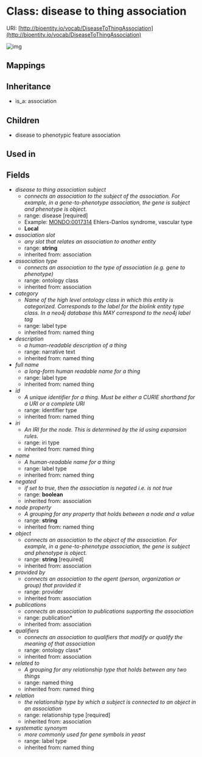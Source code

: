 # Class: disease to thing association




URI: [http://bioentity.io/vocab/DiseaseToThingAssociation](http://bioentity.io/vocab/DiseaseToThingAssociation)

![img](http://yuml.me/diagram/nofunky;dir:TB/class/\[DiseaseToThingAssociation|id(i):identifier_type%20%3F;name(i):label_type%20%3F;category(i):label_type%20%3F;node_property(i):string%20%3F;iri(i):iri_type%20%3F;full_name(i):label_type%20%3F;description(i):narrative_text%20%3F;systematic_synonym(i):label_type%20%3F;negated(i):boolean%20%3F;object(i):string;association_slot(i):string%20%3F]-%20provided%20by(i)%20%3F>\[Provider],%20\[DiseaseToThingAssociation]-%20publications(i)%20*>\[Publication],%20\[DiseaseToThingAssociation]-%20qualifiers(i)%20*>\[OntologyClass],%20\[DiseaseToThingAssociation]-%20relation(i)>\[RelationshipType],%20\[DiseaseToThingAssociation]-%20association%20type(i)%20%3F>\[OntologyClass],%20\[DiseaseToThingAssociation]-%20related%20to(i)%20%3F>\[NamedThing],%20\[DiseaseToThingAssociation]-%20subject>\[Disease],%20\[DiseaseToPhenotypicFeatureAssociation]uses%20-.->\[DiseaseToThingAssociation],%20\[Association]^-\[DiseaseToThingAssociation])
## Mappings

## Inheritance

 *  is_a: association
## Children

 * disease to phenotypic feature association
## Used in

## Fields

 * _disease to thing association subject_
    * _connects an association to the subject of the association. For example, in a gene-to-phenotype association, the gene is subject and phenotype is object._
    * range: disease [required]
    * Example: [MONDO:0017314](http://purl.obolibrary.org/obo/MONDO_0017314) Ehlers-Danlos syndrome, vascular type
    * __Local__
 * _association slot_
    * _any slot that relates an association to another entity_
    * range: **string**
    * inherited from: association
 * _association type_
    * _connects an association to the type of association (e.g. gene to phenotype)_
    * range: ontology class
    * inherited from: association
 * _category_
    * _Name of the high level ontology class in which this entity is categorized. Corresponds to the label for the biolink entity type class. In a neo4j database this MAY correspond to the neo4j label tag_
    * range: label type
    * inherited from: named thing
 * _description_
    * _a human-readable description of a thing_
    * range: narrative text
    * inherited from: named thing
 * _full name_
    * _a long-form human readable name for a thing_
    * range: label type
    * inherited from: named thing
 * _id_
    * _A unique identifier for a thing. Must be either a CURIE shorthand for a URI or a complete URI_
    * range: identifier type
    * inherited from: named thing
 * _iri_
    * _An IRI for the node. This is determined by the id using expansion rules._
    * range: iri type
    * inherited from: named thing
 * _name_
    * _A human-readable name for a thing_
    * range: label type
    * inherited from: named thing
 * _negated_
    * _if set to true, then the association is negated i.e. is not true_
    * range: **boolean**
    * inherited from: association
 * _node property_
    * _A grouping for any property that holds between a node and a value_
    * range: **string**
    * inherited from: named thing
 * _object_
    * _connects an association to the object of the association. For example, in a gene-to-phenotype association, the gene is subject and phenotype is object._
    * range: **string** [required]
    * inherited from: association
 * _provided by_
    * _connects an association to the agent (person, organization or group) that provided it_
    * range: provider
    * inherited from: association
 * _publications_
    * _connects an association to publications supporting the association_
    * range: publication*
    * inherited from: association
 * _qualifiers_
    * _connects an association to qualifiers that modify or qualify the meaning of that association_
    * range: ontology class*
    * inherited from: association
 * _related to_
    * _A grouping for any relationship type that holds between any two things_
    * range: named thing
    * inherited from: named thing
 * _relation_
    * _the relationship type by which a subject is connected to an object in an association_
    * range: relationship type [required]
    * inherited from: association
 * _systematic synonym_
    * _more commonly used for gene symbols in yeast_
    * range: label type
    * inherited from: named thing
